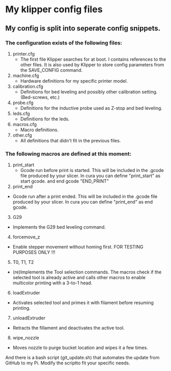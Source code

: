 # My klipper config files

## My config is split into seperate config snippets.

### The configuration exists of the following files:

1. printer.cfg
   - The first file Klipper searches for at boot. I contains references to the other files.
   It is also used by Klipper to store config parameters from the SAVE_CONFIG command.
2. machine.cfg
   - Hardware definitions for my specific printer model.
3. calibration.cfg
   - Definitions for bed leveling and possibly other calibration setting. (Bed-screws, etc.)   
4. probe.cfg
   - Definitions for the inductive probe used as Z-stop and bed leveling.
5. leds.cfg
   - Definitions for the leds.   
6. macros.cfg
   - Macro definitions.   
7. other.cfg
   - All definitions that didn't fit in the previous files.

### The following macros are defined at this moment:

1. print_start
   - Gcode run before print is started. This will be included in the .gcode file produced by your slicer. In cura you can define "print_start" as start gcode. and end gcode "END_PRINT"
2. print_end
  - Gcode run after a print ended. This will be included in the .gcode file produced by your slicer. In cura you can define "print_end" as end gcode.
3. G29
  - Implements the G29 bed leveling command.
4. forcemove_z
  - Enable stepper movement without homing first. FOR TESTING PURPOSES ONLY !!!
5. T0, T1, T2
  - (re)Implements the Tool selection commands. The macros check if the selected tool is already active and calls other macros to enable multicolor printing with a 3-to-1 head.
6. loadExtruder
  - Activates selected tool and primes it with filament before resuming printing.
7. unloadExtruder
  - Retracts the fillament and deactivates the active tool.
8. wipe_nozzle
  - Moves nozzle to purge bucket location and wipes it a few times.

And there is a bash script (git_update.sh) that automates the update from GitHub to my Pi.
Modify the scriptto fit your specific needs.
